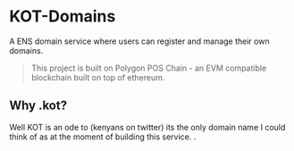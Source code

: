 # KOT-Domains

A ENS domain service where users can register and manage their own domains.

> This project is built on Polygon POS Chain - an EVM compatible blockchain built on top of ethereum.

## Why .kot?

Well KOT is an ode to (kenyans on twitter) its the only domain name I could think of as at the moment of building this service.
.
